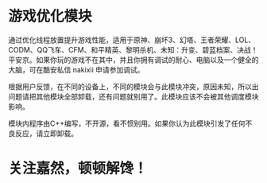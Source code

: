 # 游戏优化模块

通过优化线程放置提升游戏性能，适用于原神、崩坏3、幻塔、王者荣耀、LOL、CODM、QQ飞车、CFM、和平精英、黎明杀机、未知：升变、碧蓝档案、决战！平安京。如果你玩的游戏不在其中，并且你拥有调试的耐心、电脑以及一个健全的大脑，可在酷安私信 nakixii 申请参加调试。

根据用户反馈，在不同的设备上，不同的模块会与此模块冲突，原因未知，所以出问题请把其他模块全部卸载，还有问题就别用了。此模块应该不会被其他调度模块影响。

模块内程序由C++编写，不开源，看不惯别用。如果你认为此模块引发了任何不良反应，请立即卸载。

# 关注嘉然，顿顿解馋！
